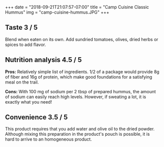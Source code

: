 +++
date = "2018-09-21T21:07:57-07:00"
title = "Camp Cuisine Classic Hummus"
img = "camp-cuisine-hummus.JPG"
+++


## Taste <span class="badge">3 / 5</span>

Blend when eaten on its own. Add sundried tomatoes, olives, dried herbs or spices to add flavor.

## Nutrition analysis <span class="badge">4.5 / 5</span>

**Pros:**  Relatively simple list of ingredients. 1/2 of a package would provide 8g of fiber and 16g of protein, which make good foundations for a satisfying meal on the trail.
 
**Cons:** With 100 mg of sodium per 2 tbsp of prepared hummus, the amount of sodium can easily reach high levels. However, if sweating a lot, it is exactly what you need!

## Convenience <span class="badge">3.5 / 5</span>

This product requires that you add water and olive oil to the dried powder. Although mixing this preparation in the product's pouch is possible, it is hard to arrive to an homogeneous product. 